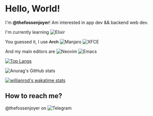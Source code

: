 # Hello, World!

I'm **@thefossenjoyer**!
Am interested in app dev && backend web dev.

I'm currently learning ![Elixir](https://img.shields.io/badge/elixir-%234B275F.svg?style=for-the-badge&logo=elixir&logoColor=white)

You guessed it, I use ~~Arch~~ ![Manjaro](https://img.shields.io/badge/Manjaro-35BF5C?style=for-the-badge&logo=Manjaro&logoColor=white) ![XFCE](https://img.shields.io/badge/XFCE-%232284F2.svg?style=for-the-badge&logo=xfce&logoColor=white)

And my main editors are ![Neovim](https://img.shields.io/badge/NeoVim-%2357A143.svg?&style=for-the-badge&logo=neovim&logoColor=white) ![Emacs](https://img.shields.io/badge/Emacs-%237F5AB6.svg?&style=for-the-badge&logo=gnu-emacs&logoColor=white)

[![Top Langs](https://github-readme-stats.vercel.app/api/top-langs/?username=thefossenjoyer&theme=dracula)](https://github.com/anuraghazra/github-readme-stats)

![Anurag's GitHub stats](https://github-readme-stats.vercel.app/api?username=thefossenjoyer&show_icons=true&theme=dracula)

[![willianrod's wakatime stats](https://github-readme-stats.vercel.app/api/wakatime?username=thefossenjoyer&theme=dracula)](https://github.com/anuraghazra/github-readme-stats)

## How to reach me?
@thefossenjoyer on ![Telegram](https://img.shields.io/badge/Telegram-2CA5E0?style=for-the-badge&logo=telegram&logoColor=white)
